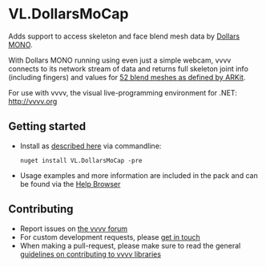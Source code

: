 # VL.DollarsMoCap

Adds support to access skeleton and face blend mesh data by [Dollars MONO](https://www.dollarsmocap.com/mono).

With Dollars MONO running using even just a simple webcam, vvvv connects to its network stream of data and returns full skeleton joint info (including fingers) and values for [52 blend meshes as defined by ARKit](https://arkit-face-blendshapes.com/).

For use with vvvv, the visual live-programming environment for .NET: http://vvvv.org

## Getting started
- Install as [described here](https://thegraybook.vvvv.org/reference/hde/managing-nugets.html) via commandline:

    `nuget install VL.DollarsMoCap -pre`

- Usage examples and more information are included in the pack and can be found via the [Help Browser](https://thegraybook.vvvv.org/reference/hde/findinghelp.html)

## Contributing
- Report issues on [the vvvv forum](https://forum.vvvv.org/c/vvvv-gamma/28)
- For custom development requests, please [get in touch](mailto:devvvvs@vvvv.org)
- When making a pull-request, please make sure to read the general [guidelines on contributing to vvvv libraries](https://thegraybook.vvvv.org/reference/extending/contributing.html)
